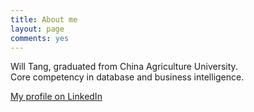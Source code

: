 ```yaml
---
title: About me
layout: page
comments: yes
---
```

  
Will Tang, graduated from China Agriculture University.      
Core competency in database and business intelligence.      

[My profile on LinkedIn](http://ca.linkedin.com/pub/will-tang/42/192/39b)  
